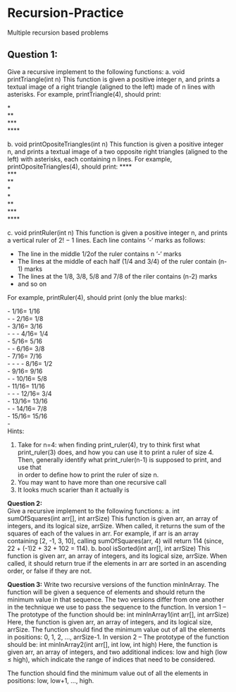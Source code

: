 # Recursion-Practice
Multiple recursion based problems

## **Question	1:**
Give a recursive implement to the following functions:
a. void printTriangle(int n)
This function is given a positive integer n, and prints a textual image of a right triangle
(aligned to the left) made of n lines with asterisks.
For example, printTriangle(4), should print:

\*  
\**  
\***  
\****  


b. void printOpositeTriangles(int n)
This function is given a positive integer n, and prints a textual image of a two opposite right
triangles (aligned to the left) with asterisks, each containing n lines.
For example, printOpositeTriangles(4), should print:
\****  
\***  
\**  
\*  
\*  
\**  
\***  
\****  

c. void printRuler(int n)
This function is given a positive integer n, and prints a vertical ruler of 2! − 1 lines. Each line
contains ‘-‘ marks as follows:

* The line in the middle 1/2of the ruler contains n ‘-‘ marks
* The lines at the middle of each half (1/4 and 3/4) of the ruler contain (n-1) marks
* The lines at the 1/8, 3/8, 5/8 and 7/8 of the riler contains (n-2) marks
* and so on


For example, printRuler(4), should print (only the blue marks):


\-      1/16= 1/16  
\- -    2/16= 1/8  
\-      3/16= 3/16  
\- - -     4/16= 1/4  
\-         5/16= 5/16  
\- -       6/16= 3/8  
\-      7/16= 7/16    
\- - - - 8/16= 1/2  
\-       9/16= 9/16  
\- -    10/16= 5/8  
\-      11/16= 11/16  
\- - -  12/16= 3/4  
\-      13/16= 13/16  
\- -    14/16= 7/8  
\-      15/16= 15/16  
\-   
Hints:
1. Take	for	n=4:	when	finding	print_ruler(4),	try	to	think	first	what	
print_ruler(3) does,	and	how	you	can	use	it	to	print	a ruler	of	size 4.
Then,	generally		identify	what print_ruler(n-1) is	supposed to	print,	and	use	that	
in	order	to	define	how	to	print	the	ruler	of	size	n.
2. You	may	want	to	have	more	than	one	recursive	call
3. It	looks	much	scarier	than	it	actually	is


**Question	2:**	
Give a recursive implement to the following functions:
a. int sumOfSquares(int arr[], int arrSize)
This function is given arr, an array of integers, and its logical size, arrSize. When called,
it returns the sum of the squares of each of the values in arr.
For example, if arr is an array containing [2, -1, 3, 10], calling sumOfSquares(arr, 4)
will return 114 (since, 22 + (-1)2 + 32 + 102 = 114).
b. bool isSorted(int arr[], int arrSize)
This function is given arr, an array of integers, and its logical size, arrSize. When called,
it should return true if the elements in arr are sorted in an ascending order, or false if
they are not.


**Question 3:**
Write two recursive versions of the function minInArray. The function will be given a
sequence of elements and should return the minimum value in that sequence. The two versions
differ from one another in the technique we use to pass the sequence to the function.
In version 1 – The prototype of the function should be:
int minInArray1(int arr[], int arrSize)
Here, the function is given arr, an array of integers, and its logical size, arrSize.
The function should find the minimum value out of all the elements in positions:
0, 1, 2, …, arrSize-1.
In version 2 – The prototype of the function should be:
int minInArray2(int arr[], int low, int high)
Here, the function is given arr, an array of integers, and two additional indices: low and high
(low ≤ high), which indicate the range of indices that need to be considered.

The function should find the minimum value out of all the elements in positions:
low, low+1, …, high.


